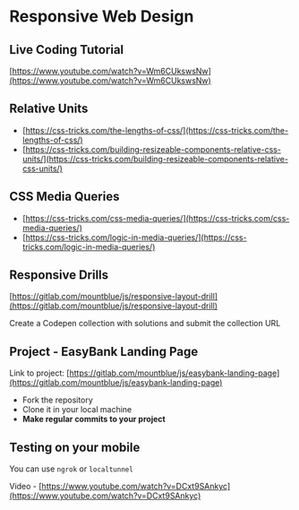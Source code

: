 # Responsive Web Design

## Live Coding Tutorial

[https://www.youtube.com/watch?v=Wm6CUkswsNw](https://www.youtube.com/watch?v=Wm6CUkswsNw)

## Relative Units

- [https://css-tricks.com/the-lengths-of-css/](https://css-tricks.com/the-lengths-of-css/)
- [https://css-tricks.com/building-resizeable-components-relative-css-units/](https://css-tricks.com/building-resizeable-components-relative-css-units/)

## CSS Media Queries

- [https://css-tricks.com/css-media-queries/](https://css-tricks.com/css-media-queries/)
- [https://css-tricks.com/logic-in-media-queries/](https://css-tricks.com/logic-in-media-queries/)

## Responsive Drills

[https://gitlab.com/mountblue/js/responsive-layout-drill](https://gitlab.com/mountblue/js/responsive-layout-drill)

Create a Codepen collection with solutions and submit the collection URL

## Project - EasyBank Landing Page

Link to project: [https://gitlab.com/mountblue/js/easybank-landing-page](https://gitlab.com/mountblue/js/easybank-landing-page)

- Fork the repository
- Clone it in your local machine
- **Make regular commits to your project**

## Testing on your mobile

You can use `ngrok` or `localtunnel`

Video - [https://www.youtube.com/watch?v=DCxt9SAnkyc](https://www.youtube.com/watch?v=DCxt9SAnkyc)

